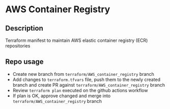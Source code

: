 # AWS Container Registry

## Description

Terraform manifest to maintain AWS elastic container registry (ECR) repositories

## Repo usage

- Create new branch from ```terraform/AWS_container_registry``` branch
- Add changes to ```terraform.tfvars``` file, push them to the newly created branch and create PR against ```terraform/AWS_container_registry``` branch
- Review ```terraform plan``` executed on the github actions workflow
- If plan is OK, approve changed and merge into ```terraform/AWS_container_registry``` branch

